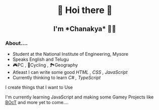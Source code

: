 <h1 align="center">👋 Hoi there 👋</h1>
<h2 align="center">I'm *Chanakya* 👦🏻</h2>

### About....
- Student at the National Institute of Engineering, Mysore
- Speaks English and Telugu
- 🎮PC , 🚴Cycling , 🏞Geography
- Atleast I can write some good *HTML , CSS , JavaScript*
- Currently thinking to learn *C# , TypeScript*


I create things that I want to Use

I'm currently learning JavaScript and making some Gamey Projects like [BOcT](https://the-boct.github.io/) and more yet to come....
